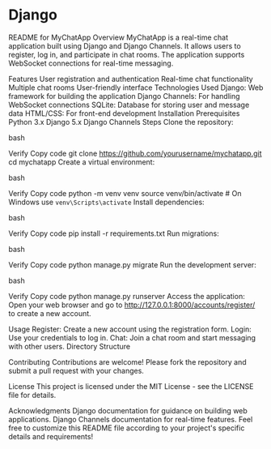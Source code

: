 # Django
README for MyChatApp
Overview
MyChatApp is a real-time chat application built using Django and Django Channels. It allows users to register, log in, and participate in chat rooms. The application supports WebSocket connections for real-time messaging.

Features
User registration and authentication
Real-time chat functionality
Multiple chat rooms
User-friendly interface
Technologies Used
Django: Web framework for building the application
Django Channels: For handling WebSocket connections
SQLite: Database for storing user and message data
HTML/CSS: For front-end development
Installation
Prerequisites
Python 3.x
Django 5.x
Django Channels
Steps
Clone the repository:

bash

Verify
Copy code
git clone https://github.com/yourusername/mychatapp.git
cd mychatapp
Create a virtual environment:

bash

Verify
Copy code
python -m venv venv
source venv/bin/activate  # On Windows use `venv\Scripts\activate`
Install dependencies:

bash

Verify
Copy code
pip install -r requirements.txt
Run migrations:

bash

Verify
Copy code
python manage.py migrate
Run the development server:

bash

Verify
Copy code
python manage.py runserver
Access the application: Open your web browser and go to http://127.0.0.1:8000/accounts/register/ to create a new account.

Usage
Register: Create a new account using the registration form.
Login: Use your credentials to log in.
Chat: Join a chat room and start messaging with other users.
Directory Structure


Contributing
Contributions are welcome! Please fork the repository and submit a pull request with your changes.

License
This project is licensed under the MIT License - see the LICENSE file for details.

Acknowledgments
Django documentation for guidance on building web applications.
Django Channels documentation for real-time features.
Feel free to customize this README file according to your project's specific details and requirements!
